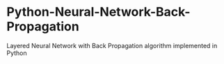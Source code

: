 # Python-Neural-Network-Back-Propagation
Layered Neural Network with Back Propagation algorithm implemented in Python
